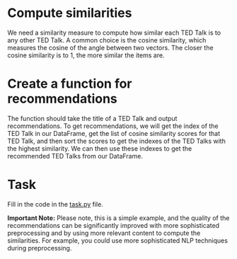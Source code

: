# Compute similarities
We need a similarity measure to compute how similar each TED Talk is to any other TED Talk. 
A common choice is the cosine similarity, which measures the cosine of the angle between two vectors. 
The closer the cosine similarity is to 1, the more similar the items are.

# Create a function for recommendations 
The function should take the title of a TED Talk and output recommendations. To get recommendations, we will get the index of the TED Talk in our DataFrame, get the list of cosine similarity scores for that TED Talk, and then sort the scores to get the indexes of the TED Talks with the highest similarity. We can then use these indexes to get the recommended TED Talks from our DataFrame.

# Task
Fill in the code in the [task.py](file://task.py) file.

**Important Note:** Please note, this is a simple example, and the quality of the recommendations can be significantly improved with 
more sophisticated preprocessing and by using more relevant content to compute the similarities. 
For example, you could use more sophisticated NLP techniques during preprocessing.
